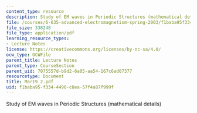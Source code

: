 ```yaml
---
content_type: resource
description: Study of EM waves in Periodic Structures (mathematical details)
file: /courses/6-635-advanced-electromagnetism-spring-2003/f1baba95f3344490c8ea57f4a87f999f_Mar19_2.pdf
file_size: 338248
file_type: application/pdf
learning_resource_types:
- Lecture Notes
license: https://creativecommons.org/licenses/by-nc-sa/4.0/
ocw_type: OCWFile
parent_title: Lecture Notes
parent_type: CourseSection
parent_uid: 7075557d-b9d2-6a05-aa54-167c6ad07377
resourcetype: Document
title: Mar19_2.pdf
uid: f1baba95-f334-4490-c8ea-57f4a87f999f
---
```

Study of EM waves in Periodic Structures (mathematical details)